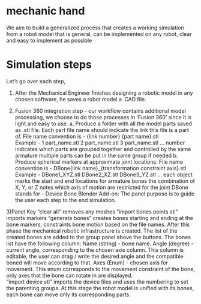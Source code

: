  # mechanic hand

We aim to build a generalized process that creates a working simulation from a robot model that is general, can be implemented on any robot, clear and easy to implement as possible

# Simulation steps
Let’s go over each step,

1) After the Mechanical Engineer finishes designing a robotic model in any chosen software, he saves a robot model a .CAD file. 

2) Fusion 360 integration step - our workflow contains additional model processing, we choose to do those processes in ‘Fusion 360’ since it is light and easy to use.
  a. Produce a folder with all the model parts saved as .stl file. Each part file name should indicate the link this file is a part of. 
File name convention is - {link number} {part name}.stl  
Example - 
1 part_name.stl
2 part_name.stl
3 part_name.stl
… 
number indicates which parts are grouped together and controlled by the same armature
multiple parts can be put in the same group if needed
  b. Produce spherical markers at approximate joint locations. 
File name convention is - DBone{link name}_{transformation constraint axis}.stl  
Example - 
DBone1_XYZ.stl
DBone2_XZ.stl
DBone3_YZ.stl
… 
each object marks the start and end locations for armature bones
the combination of X, Y, or Z notes which axis of motion are restricted for the joint
DBone stands for - Device Bone
Blender Add-on: 
The panel purpose is to guide the user each step to the end simulation.

3)Panel Key
“clear all” removes any meshes
“import bones points stl” imports markers
“generate bones” creates bones starting and ending at the bone markers, constraints bone motion based on the file names. After this phase the mechanical robotic infrastructure is created. 
The list of the created bones are added to the group panel above the buttons. 
The bones list have the following column:
Name (string) - bone name.
Angle (degree) - current angle, corresponding to the chosen axis column. This column is editable, the user can drag / write the desired angle and the compatible boned will move according to that. 
Axes (Enum) - chosen axis for movement. This enum corresponds to the movement constraint of the bone, only axes that the bone can rotate in are displayed.   
“import device stl” imports the device files and uses the numbering to set the parenting groups. At this stage the robot model is unified with its bones, each bone can move only its corresponding parts.

